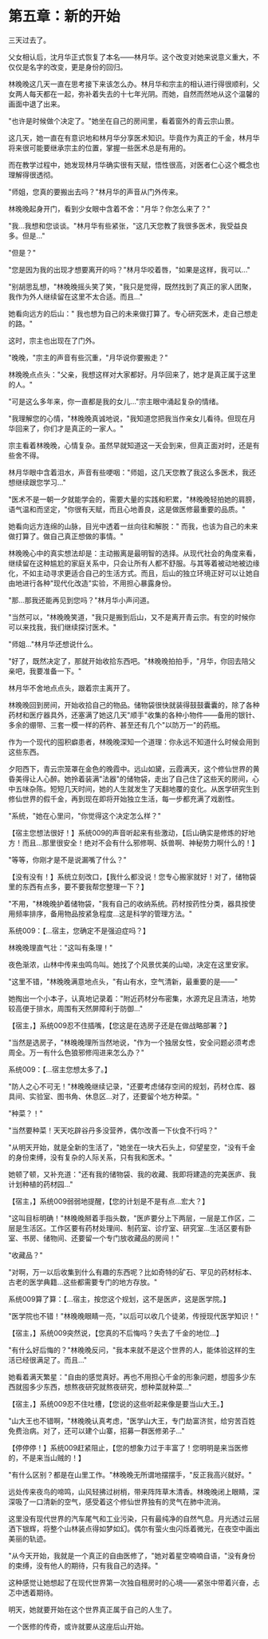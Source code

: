 # 第五章：新的开始

三天过去了。

父女相认后，沈月华正式恢复了本名——林月华。这个改变对她来说意义重大，不仅仅是名字的改变，更是身份的回归。

林晚晚这几天一直在思考接下来该怎么办。林月华和宗主的相认进行得很顺利，父女两人每天都在一起，弥补着失去的十七年光阴。而她，自然而然地从这个温馨的画面中退了出来。

"也许是时候做个决定了。"她坐在自己的房间里，看着窗外的青云宗山景。

这几天，她一直在有意识地和林月华分享医术知识。毕竟作为真正的千金，林月华将来很可能要继承宗主的位置，掌握一些医术总是有用的。

而在教学过程中，她发现林月华确实很有天赋，悟性很高，对医者仁心这个概念也理解得很透彻。

"师姐，您真的要搬出去吗？"林月华的声音从门外传来。

林晚晚起身开门，看到少女眼中含着不舍："月华？你怎么来了？"

"我...我想和您谈谈。"林月华有些紧张，"这几天您教了我很多医术，我受益良多。但是..."

"但是？"

"您是因为我的出现才想要离开的吗？"林月华咬着唇，"如果是这样，我可以..."

"别胡思乱想，"林晚晚摇头笑了笑，"我只是觉得，既然找到了真正的家人团聚，我作为外人继续留在这里不太合适。而且..."

她看向远方的后山：" 我也想为自己的未来做打算了。专心研究医术，走自己想走的路。"

这时，宗主也出现在了门外。

"晚晚，"宗主的声音有些沉重，"月华说你要搬走？"

林晚晚点点头："父亲，我想这样对大家都好。月华回来了，她才是真正属于这里的人。"

"可是这么多年来，你一直都是我的女儿..."宗主眼中涌起复杂的情绪。

"我理解您的心情，"林晚晚真诚地说，"我知道您把我当作亲女儿看待。但现在月华回来了，你们才是真正的一家人。"

宗主看着林晚晚，心情复杂。虽然早就知道这一天会到来，但真正面对时，还是有些舍不得。

林月华眼中含着泪水，声音有些哽咽："师姐，这几天您教了我这么多医术，我还想继续跟您学习..."

"医术不是一朝一夕就能学会的，需要大量的实践和积累，"林晚晚轻拍她的肩膀，语气温和而坚定，"你很有天赋，而且心地善良，这是做医修最重要的品质。"

她看向远方连绵的山脉，目光中透着一丝向往和解脱：" 而我，也该为自己的未来做打算了。做自己真正想做的事情。"

林晚晚心中的真实想法却是：主动搬离是最明智的选择。从现代社会的角度来看，继续留在这种尴尬的家庭关系中，只会让所有人都不舒服。与其等着被动地被边缘化，不如主动寻求更适合自己的生活方式。而且，后山的独立环境正好可以让她自由地进行各种"现代化改造"实验，不用担心暴露身份。

"那...那我还能再见到您吗？"林月华小声问道。

"当然可以，"林晚晚笑道，"我只是搬到后山，又不是离开青云宗。有空的时候你可以来找我，我们继续探讨医术。"

"师姐..."林月华还想说什么。

"好了，既然决定了，那就开始收拾东西吧。"林晚晚拍拍手，"月华，你回去陪父亲吧，我要准备一下。"

林月华不舍地点点头，跟着宗主离开了。

林晚晚回到房间，开始收拾自己的物品。储物袋很快就装得鼓鼓囊囊的，除了各种药材和医疗器具外，还塞满了她这几天"顺手"收集的各种小物件——备用的银针、多余的绷带、三套一模一样的药杵、甚至还有几个"以防万一"的药瓶。

作为一个现代的囤积癖患者，林晚晚深知一个道理：你永远不知道什么时候会用到这些东西。

夕阳西下，青云宗笼罩在金色的晚霞中。远山如黛，云霞满天，这个修仙世界的黄昏美得让人心醉。她拎着装满"法器"的储物袋，走出了自己住了这些天的房间，心中五味杂陈。短短几天时间，她的人生就发生了天翻地覆的变化。从医学研究生到修仙世界的假千金，再到现在即将开始独立生活，每一步都充满了戏剧性。

"系统，"她在心里问，"你觉得这个决定怎么样？"

【宿主您想法很好！】系统009的声音听起来有些激动，【后山确实是修炼的好地方！而且...那里很安全！绝对不会有什么邪修啊、妖兽啊、神秘势力啊什么的！】

"等等，你刚才是不是说漏嘴了什么？"

【没有没有！】系统立刻改口，【我什么都没说！您专心搬家就好！对了，储物袋里的东西有点多，要不要我帮您整理一下？】

"不用，"林晚晚护着储物袋，"我有自己的收纳系统。药材按药性分类，器具按使用频率排序，备用物品按紧急程度...这是科学的管理方法。"

系统009：【...宿主，您确定不是强迫症吗？】

林晚晚理直气壮："这叫有条理！"

夜色渐浓，山林中传来虫鸣鸟叫。她找了个风景优美的山坳，决定在这里安家。

"这里不错，"林晚晚满意地点头，"有山有水，空气清新，最重要的是——"

她掏出一个小本子，认真地记录着："附近药材分布密集，水源充足且清洁，地势较高便于排水，周围有天然屏障利于防御..."

【宿主，】系统009忍不住插嘴，【您这是在选房子还是在做战略部署？】

"当然是选房子，"林晚晚理所当然地说，"作为一个独居女性，安全问题必须考虑周全。万一有什么色狼邪修闯进来怎么办？"

系统009：【...宿主您想太多了。】

"防人之心不可无！"林晚晚继续记录，"还要考虑储存空间的规划，药材仓库、器具间、实验室、图书角、休息区...对了，还要留个地方种菜。"

"种菜？！"

"当然要种菜！天天吃辟谷丹多没营养，偶尔改善一下伙食不行吗？"

"从明天开始，就是全新的生活了，"她坐在一块大石头上，仰望星空，"没有千金的身份束缚，没有复杂的人际关系，只有我和医术。"

她顿了顿，又补充道："还有我的储物袋、我的收藏、我即将建造的完美医庐、我计划种植的药材园..."

【宿主，】系统009弱弱地提醒，【您的计划是不是有点...宏大？】

"这叫目标明确！"林晚晚掰着手指头数，"医庐要分上下两层，一层是工作区，二层是生活区。工作区要有药材处理间、制药室、诊疗室、研究室...生活区要有卧室、书房、储物间、还要留一个专门放收藏品的房间！"

"收藏品？"

"对啊，万一以后收集到什么有趣的东西呢？比如奇特的矿石、罕见的药材标本、古老的医学典籍...这些都需要专门的地方存放。"

系统009算了算：【...宿主，按您这个规划，这不是医庐，这是医学院。】

"医学院也不错！"林晚晚眼睛一亮，"以后可以收几个徒弟，传授现代医学知识！"

【宿主，】系统009突然说，【您真的不后悔吗？失去了千金的地位...】

"有什么好后悔的？"林晚晚反问，"我本来就不是这个世界的人，能体验这样的生活已经很满足了。而且..."

她看着满天繁星："自由的感觉真好。再也不用担心千金的形象问题，想囤多少东西就囤多少东西，想熬夜研究就熬夜研究，想种菜就种菜..."

【宿主，】系统009忍不住吐槽，【您说的这些听起来像是要当山大王。】

"山大王也不错啊，"林晚晚认真考虑，"医学山大王，专门劫富济贫，给穷苦百姓免费治病。对了，还可以建个山寨，招募一群医修弟子..."

【停停停！】系统009赶紧阻止，【您的想象力过于丰富了！您明明是来当医修的，不是来当山贼的！】

"有什么区别？都是在山里工作。"林晚晚无所谓地摆摆手，"反正我高兴就好。"

远处传来夜鸟的啼鸣，山风轻拂过树梢，带来阵阵草木清香。林晚晚闭上眼睛，深深吸了一口清新的空气，感受着这个修仙世界独有的灵气在肺中流淌。

这里没有现代世界的汽车尾气和工业污染，只有最纯净的自然气息。月光透过云层洒下银辉，将整个山林装点得如梦如幻。偶尔有萤火虫闪烁着微光，在夜空中画出美丽的轨迹。

"从今天开始，我就是一个真正的自由医修了，"她对着星空喃喃自语，"没有身份的束缚，没有他人的期待，只有我自己的选择。"

这种感觉让她想起了在现代世界第一次独自租房时的心境——紧张中带着兴奋，忐忑中透着期待。

明天，她就要开始在这个世界真正属于自己的人生了。

一个医修的传奇，或许就要从这座后山开始。
